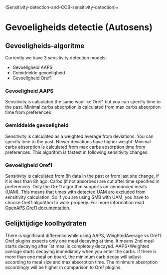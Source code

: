 (Sensitivity-detection-and-COB-sensitivity-detection)=

# Gevoeligheids detectie (Autosens)

## Gevoeligheids-algoritme

Currently we have 3 sensitivity detection models:

* Gevoeligheid AAPS
* Gemiddelde gevoeligheid
* Gevoeligheid Oref1

### Gevoeligheid AAPS

Sensitivity is calculated the same way like Oref1 but you can specify time to the past. Minimal carbs absorption is calculated from max carbs absorption time from preferences

### Gemiddelde gevoeligheid

Sensitivity is calculated as a weighted average from deviations. You can specify time to the past. Newer deviations have higher weight. Minimal carbs absorption is calculated from max carbs absorption time from preferences. This algorithm is fastest in following sensitivity changes.

### Gevoeligheid Oref1

Sensitivity is calculated from 8h data in the past or from last site change, if it is less than 8h ago. Carbs (if not absorbed) are cut after time specified in preferences. Only the Oref1 algorithm supports un-announced meals (UAM). This means that times with detected UAM are excluded from sensitivity calculation. So if you are using SMB with UAM, you have to choose Oref1 algorithm to work properly. For more information read [OpenAPS Oref1 documentation](https://openaps.readthedocs.io/en/latest/docs/Customize-Iterate/oref1.html).

## Gelijktijdige koolhydraten

There is significant difference while using AAPS, WeightedAverage vs Oref1. Oref plugins expects only one meal decaying at time. It means 2nd meal starts decaying after 1st meal is completely decayed. AAPS+Weighted average starts decaying immediately when you enter the carbs. If there is more than one meal on board, the minimum carb decay will adjust according to meal size and max absorption time. The minimum absorption accordingly will be higher in comparison to Oref plugins.